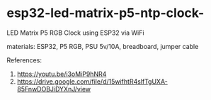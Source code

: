 # esp32-led-matrix-p5-ntp-clock-
LED Matrix P5 RGB Clock using ESP32 via WiFi

materials:
ESP32, P5 RGB, PSU 5v/10A, breadboard, jumper cable

References:
1. https://youtu.be/i3oMiP9hNR4
2. https://drive.google.com/file/d/15wifhtR4slfTgUXA-85FnwDOBJiDYXnJ/view
